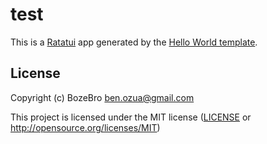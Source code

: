 # test

This is a [Ratatui] app generated by the [Hello World template].

[Ratatui]: https://ratatui.rs
[Hello World Template]: https://github.com/ratatui/templates/tree/main/hello-world

## License

Copyright (c) BozeBro <ben.ozua@gmail.com>

This project is licensed under the MIT license ([LICENSE] or <http://opensource.org/licenses/MIT>)

[LICENSE]: ./LICENSE
